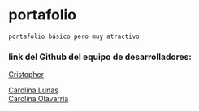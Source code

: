 # portafolio
`portafolio básico pero muy atractivo`
<br/>
### link del Github del equipo de desarrolladores: 
<a href="https://crischess.github.io/tutoria-github/">Cristopher</a>

<a href="https://github.com/carolinalunasfarah">Carolina Lunas</a>
<br/>
<a href="https://github.com/Carolinacao">Carolina Olavarria</a>